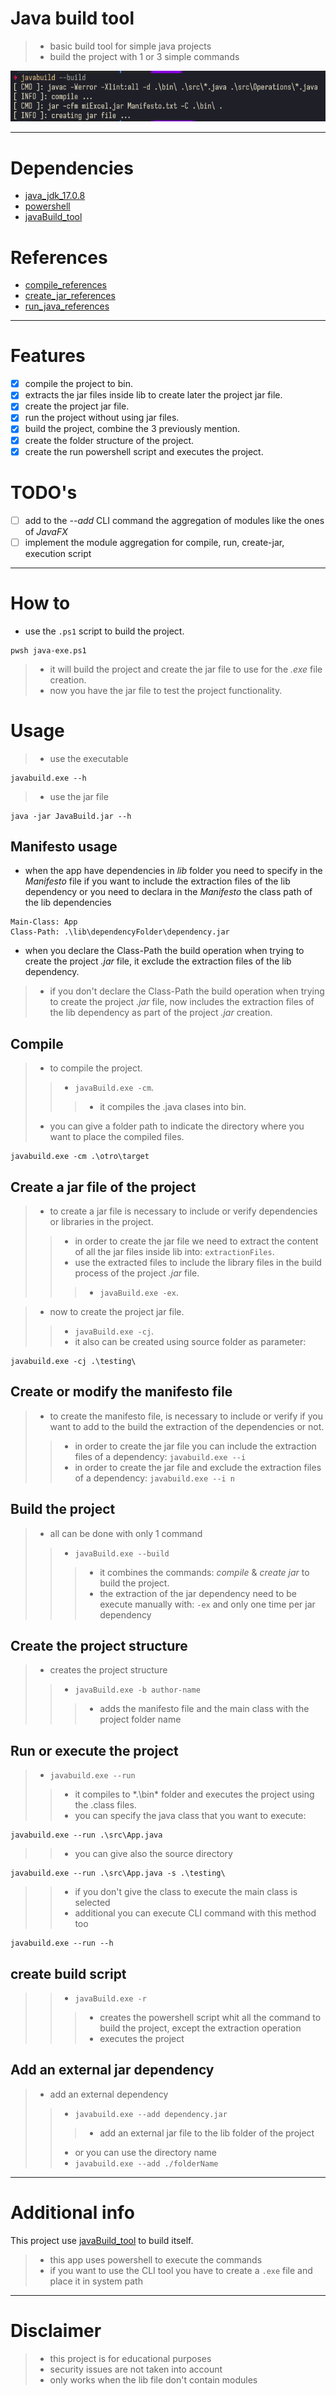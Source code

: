 # Java build tool
>- basic build tool for simple java projects
>- build the project with 1 or 3 simple commands

![expected output](./docs/build_command.png)

-----

# Dependencies
- [java_jdk_17.0.8](https://www.oracle.com/java/technologies/javase/jdk17-archive-downloads.html)
- [powershell](https://www.microsoft.com/store/productId/9MZ1SNWT0N5D?ocid=pdpshare)
- [javaBuild_tool](https://github.com/AlfonsoG-dev/javaBuild)

# References
- [compile_references](https://docs.oracle.com/en/java/javase/17/docs/specs/man/javac.html)
- [create_jar_references](https://docs.oracle.com/javase/tutorial/deployment/jar/index.html)
- [run_java_references](https://docs.oracle.com/en/java/javase/21/docs/specs/man/java.html)

------

# Features 
- [x] compile the project to bin.
- [x] extracts the jar files inside lib to create later the project jar file.
- [x] create the project jar file.
- [x] run the project without using jar files.
- [x] build the project, combine the 3 previously mention.
- [x] create the folder structure of the project.
- [x] create the run powershell script and executes the project.

# TODO's
- [ ] add to the *--add* CLI command the aggregation of modules like the ones of *JavaFX*
- [ ] implement the module aggregation for compile, run, create-jar, execution script
 
------

# How to

- use the `.ps1` script to build the project.
```shell
pwsh java-exe.ps1
```
>- it will build the project and create the jar file to use for the *.exe* file creation.
>- now you have the jar file to test the project functionality.

# Usage

>- use the executable
```console
javabuild.exe --h
```
>- use the jar file
```console
java -jar JavaBuild.jar --h
```

## Manifesto usage

- when the app have dependencies in *lib* folder you need to specify in the *Manifesto* file if you want to 
include the extraction files of the lib dependency or you need to declara in the *Manifesto* the class path 
of the lib dependencies

```text
Main-Class: App
Class-Path: .\lib\dependencyFolder\dependency.jar
```
- when you declare the Class-Path the build operation when trying to create the project *.jar* file, it exclude
the extraction files of the lib dependency.

>- if you don't declare the Class-Path the build operation when trying to create the project *.jar* file, now 
includes the extraction files of the lib dependency as part of the project *.jar* creation.

## Compile

>- to compile the project.
>>- `javaBuild.exe -cm`.
>>>- it compiles the .java clases into bin.
>- you can give a folder path to indicate the directory where you want to place the compiled files.
```pwsh
javabuild.exe -cm .\otro\target
```

## Create a jar file of the project

>- to create a jar file is necessary to include or verify dependencies or libraries in the project.
>>- in order to create the jar file we need to extract the content of all the jar files inside lib into: `extractionFiles`.
>>- use the extracted files to include the library files in the build process of the project *.jar* file.
>>>- `javaBuild.exe -ex`.

>- now to create the project jar file.
>>- `javaBuild.exe -cj`.
>>- it also can be created using source folder as parameter:
```pwsh
javabuild.exe -cj .\testing\
```

## Create or modify the manifesto file
>- to create the manifesto file, is necessary to include or verify if you want to add to the build the extraction of the dependencies or not.
>>- in order to create the jar file you can include the extraction files of a dependency: `javabuild.exe --i`
>>- in order to create the jar file and exclude the extraction files of a dependency: `javabuild.exe --i n` 

## Build the project

>- all can be done with only 1 command
>>- `javaBuild.exe --build`
>>>- it combines the commands: *compile* & *create jar* to build the project.
>>>- the extraction of the jar dependency need to be execute manually with: `-ex` and only one time per jar dependency

## Create the project structure

>- creates the project structure
>>- `javaBuild.exe -b author-name`
>>>- adds the manifesto file and the main class with the project folder name

## Run or execute the project
>- `javabuild.exe --run`
>>- it compiles to *.\bin\* folder and executes the project using the .class files.
>>- you can specify the java class that you want to execute: 
```pwsh
javabuild.exe --run .\src\App.java
```
>>- you can give also the source directory
```pwsh
javabuild.exe --run .\src\App.java -s .\testing\
```
>>- if you don't give the class to execute the main class is selected
>>- additional you can execute CLI command with this method too
```pwsh
javabuild.exe --run --h
```

## create build script

>>- `javaBuild.exe -r`
>>>- creates the powershell script whit all the command to build the project, except the extraction operation
>>>- executes the project

## Add an external jar dependency

>- add an external dependency 
>>- `javabuild.exe --add dependency.jar`
>>>- add an external jar file to the lib folder of the project
>>- or you can use the directory name
>>- `javabuild.exe --add ./folderName`

------

# Additional info

This project use [javaBuild_tool](https://github.com/AlfonsoG-dev/javaBuild) to build itself.
>- this app uses powershell to execute the commands
>- if you want to use the CLI tool you have to create a `.exe` file and place it in system path

------

# Disclaimer
>- this project is for educational purposes
>- security issues are not taken into account
>- only works when the lib file don't contain modules
